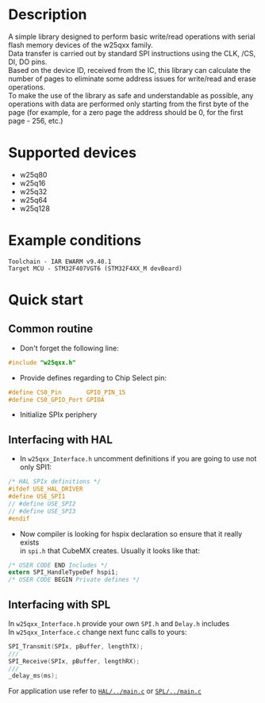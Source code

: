 # Description
A simple library designed to perform basic write/read operations with serial flash memory devices of the w25qxx family.  
Data transfer is carried out by standard SPI instructions using the CLK, /CS, DI, DO pins.  
Based on the device ID, received from the IC, this library can calculate the number of pages to eliminate some address issues for write/read and erase operations.  
To make the use of the library as safe and understandable as possible, any operations with data are performed only starting from the first byte of the page (for example, for a zero page the address should be 0, for the first page - 256, etc.)
# Supported devices
* w25q80
* w25q16
* w25q32
* w25q64
* w25q128

# Example conditions
`Toolchain - IAR EWARM v9.40.1`  
`Target MCU - STM32F407VGT6 (STM32F4XX_M devBoard)`  

# Quick start
## Common routine
* Don't forget the following line:
```C
#include "w25qxx.h"
```
* Provide defines regarding to Chip Select pin:
```C
#define CS0_Pin       GPIO_PIN_15
#define CS0_GPIO_Port GPIOA
```
* Initialize SPIx periphery
## Interfacing with HAL
* In `w25qxx_Interface.h` uncomment definitions if you are going to use not only SPI1:
```C
/* HAL SPIx definitions */
#ifdef USE_HAL_DRIVER
#define USE_SPI1
// #define USE_SPI2
// #define USE_SPI3
#endif
```
* Now compiler is looking for hspix declaration so ensure that it really exists   
in `spi.h` that CubeMX creates. Usually it looks like that:
```C
/* USER CODE END Includes */
extern SPI_HandleTypeDef hspi1;
/* USER CODE BEGIN Private defines */
```
## Interfacing with SPL
In `w25qxx_Interface.h` provide your own `SPI.h` and `Delay.h` includes   
In `w25qxx_Interface.c` change next func calls to yours:
```C
SPI_Transmit(SPIx, pBuffer, lengthTX);
///
SPI_Receive(SPIx, pBuffer, lengthRX);
///
_delay_ms(ms);
```
For application use refer to [`HAL/../main.c`](./HAL/Core/Src/main.c) or [`SPL/../main.c`](./SPL/Source/main.c) 

